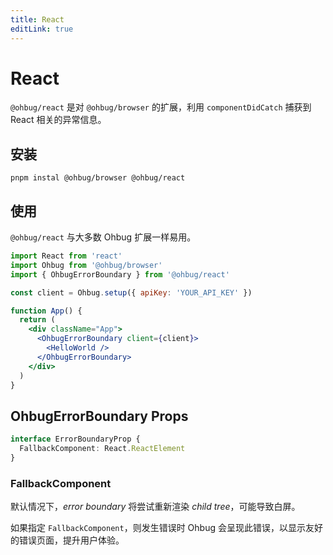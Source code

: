 ```yaml
---
title: React
editLink: true
---
```


# React

`@ohbug/react` 是对 `@ohbug/browser` 的扩展，利用 `componentDidCatch` 捕获到 React 相关的异常信息。

## 安装

```shell
pnpm instal @ohbug/browser @ohbug/react
```

## 使用

`@ohbug/react` 与大多数 Ohbug 扩展一样易用。

```jsx
import React from 'react'
import Ohbug from '@ohbug/browser'
import { OhbugErrorBoundary } from '@ohbug/react'

const client = Ohbug.setup({ apiKey: 'YOUR_API_KEY' })

function App() {
  return (
    <div className="App">
      <OhbugErrorBoundary client={client}>
        <HelloWorld />
      </OhbugErrorBoundary>
    </div>
  )
}
```

## OhbugErrorBoundary Props

```typescript
interface ErrorBoundaryProp {
  FallbackComponent: React.ReactElement
}
```

### FallbackComponent

默认情况下，_error boundary_ 将尝试重新渲染 _child tree_，可能导致白屏。

如果指定 `FallbackComponent`，则发生错误时 Ohbug 会呈现此错误，以显示友好的错误页面，提升用户体验。
